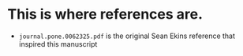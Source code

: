 # This is where references are.

* `journal.pone.0062325.pdf` is the original Sean Ekins reference that inspired this manuscript
